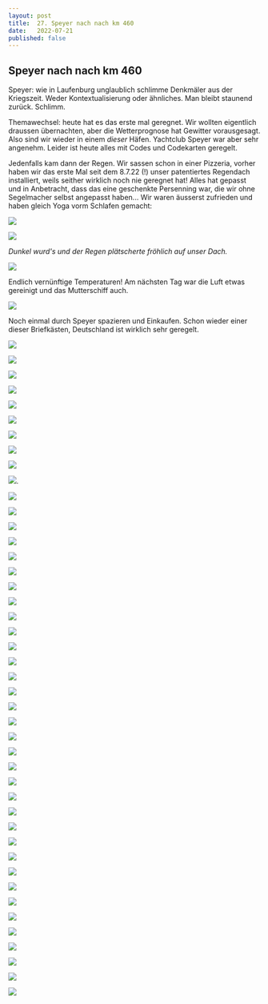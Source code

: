 ```yaml
---
layout: post
title:  27. Speyer nach nach km 460
date:   2022-07-21
published: false
---
```


##  Speyer nach nach km 460 ##

Speyer: wie in Laufenburg unglaublich schlimme Denkmäler aus der Kriegszeit. 
Weder Kontextualisierung oder ähnliches. Man bleibt staunend zurück. Schlimm.

Themawechsel: heute hat es das erste mal geregnet. Wir wollten eigentlich draussen übernachten, aber die Wetterprognose hat Gewitter vorausgesagt. Also sind wir wieder in einem _dieser_ Häfen.
Yachtclub Speyer war aber sehr angenehm. Leider ist heute alles mit Codes und Codekarten geregelt.

Jedenfalls kam dann der Regen. Wir sassen schon in einer Pizzeria, vorher haben wir das erste Mal seit dem 8.7.22 (!) unser patentiertes Regendach installiert, weils seither wirklich noch nie geregnet hat!
Alles hat gepasst und in Anbetracht, dass das eine geschenkte Persenning war, die wir ohne Segelmacher selbst angepasst haben... Wir waren äusserst zufrieden und haben gleich Yoga vorm Schlafen gemacht:

![](/img/20220721__ms_res_speyer_0.jpg)

![](/img/20220721__ms_res_speyer_1.jpg)

*Dunkel wurd's und der Regen plätscherte fröhlich auf unser Dach.*

![](/img/20220721__ms_res_speyer_2.jpg)

Endlich vernünftige Temperaturen! Am nächsten Tag war die Luft etwas gereinigt und das Mutterschiff auch. 

![](/img/20220721__ms_res_speyer_3.jpg)

Noch einmal durch Speyer spazieren und Einkaufen. Schon wieder einer dieser Briefkästen, Deutschland ist wirklich sehr geregelt.

![](/img/20220721__ms_res_speyer_4.jpg)

![](/img/20220721__ms_res_speyer_5.jpg)

![](/img/20220721__ms_res_speyer_6.jpg)

![](/img/20220721__ms_res_speyer_7.jpg)

![](/img/20220721__ms_res_speyer_8.jpg)

![](/img/20220721__ms_res_speyer_9.jpg)

![](/img/20220721__ms_res_speyer_10.jpg)

![](/img/20220721__ms_res_speyer_11.jpg)

![](/img/20220721__ms_res_speyer_12.jpg)

![](/img/20220721__ms_res_speyer_13.jpg).

![](/img/20220721__ms_res_speyer_14.jpg)

![](/img/20220721__ms_res_speyer_15.jpg)

![](/img/20220721__ms_res_speyer_16.jpg)

![](/img/20220721__ms_res_speyer_17.jpg)

![](/img/20220721__ms_res_speyer_18.jpg)

![](/img/20220721__ms_res_speyer_19.jpg)

![](/img/20220721__ms_res_speyer_20.jpg)

![](/img/20220721__ms_res_speyer_21.jpg)

![](/img/20220721__ms_res_speyer_22.jpg)

![](/img/20220721__ms_res_speyer_23.jpg)

![](/img/20220721__ms_res_speyer_24.jpg)

![](/img/20220721__ms_res_speyer_25.jpg)

![](/img/20220721__ms_res_speyer_26.jpg)

![](/img/20220721__ms_res_speyer_27.jpg)

![](/img/20220721__ms_res_speyer_28.jpg)

![](/img/20220721__ms_res_speyer_29.jpg)

![](/img/20220721__ms_res_speyer_30.jpg)

![](/img/20220721__ms_res_speyer_31.jpg)

![](/img/20220721__ms_res_speyer_32.jpg)

![](/img/20220721__ms_res_speyer_33.jpg)

![](/img/20220721__ms_res_speyer_34.jpg)

![](/img/20220721__ms_res_speyer_35.jpg)

![](/img/20220721__ms_res_speyer_36.jpg)

![](/img/20220721__ms_res_speyer_37.jpg)

![](/img/20220721__ms_res_speyer_38.jpg)

![](/img/20220721__ms_res_speyer_39.jpg)

![](/img/20220721__ms_res_speyer_40.jpg)

![](/img/20220721__ms_res_speyer_41.jpg)

![](/img/20220721__ms_res_speyer_42.jpg)

![](/img/20220721__ms_res_speyer_43.jpg)

![](/img/20220721__ms_res_speyer_44.jpg)

![](/img/20220721__ms_res_speyer_45.jpg)

![](/img/20220721__ms_res_speyer_46.jpg)

![](/img/20220721__ms_res_speyer_47.jpg)
